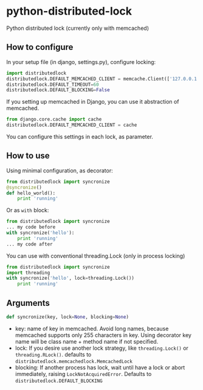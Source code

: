python-distributed-lock
=======================

Python distributed lock (currently only with memcached)

How to configure
------------------------

In your setup file (in django, settings.py), configure locking:

```python
import distributedlock
distributedlock.DEFAULT_MEMCACHED_CLIENT = memcache.Client(['127.0.0.1:11211'])
distributedlock.DEFAULT_TIMEOUT=60
distributedlock.DEFAULT_BLOCKING=False
```

If you setting up memcached in Django, you can use it abstraction of memcached.

```python
from django.core.cache import cache
distributedlock.DEFAULT_MEMCACHED_CLIENT = cache
```

You can configure this settings in each lock, as parameter.


How to use
------------------------

Using minimal configuration, as decorator:

```python
from distributedlock import syncronize
@syncronize()
def hello_world():
    print 'running'
```

Or as `with` block:

```python
from distributedlock import syncronize
... my code before
with syncronize('hello'):
    print 'running'
... my code after
```

You can use with conventional threading.Lock (only in process locking)

```python
from distributedlock import syncronize
import threading
with syncronize('hello', lock=threading.Lock())
    print 'running'
```

Arguments
------------------------

```python
def syncronize(key, lock=None, blocking=None)
```

  * key: name of key in memcached. Avoid long names, because memcached supports only 255 characters in key. Using decorator
  key name will be class name + method name if not specified.
  * lock: If you desire use another lock strategy, like `threading.Lock()` or `threading.RLock()`. defaults to `distributedlock.memcachedlock.MemcachedLock`
  * blocking: If another process has lock, wait until have a lock or abort immediately, raising `LockNotAcquiredError`. Defaults to `distributedlock.DEFAULT_BLOCKING`
  


